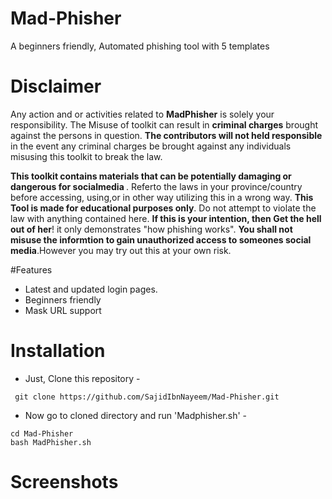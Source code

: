 # Mad-Phisher
<p> A beginners friendly, Automated phishing tool with 5 templates</p>

# Disclaimer
<p>Any action and or activities related to <b>MadPhisher</b> is solely your responsibility. The Misuse of toolkit can result in <b>criminal charges</b> brought against the persons in question. <b>The contributors will not held responsible</b> in the event any criminal charges be brought against any individuals misusing this toolkit to break the law.</p>
<b>This toolkit contains materials that can be potentially damaging or dangerous for socialmedia </b>. Referto the laws in your province/country before accessing, using,or in other way utilizing this in a wrong way.
<b>This Tool is made for educational purposes only</b>. Do not attempt to violate the law with anything contained here. <b>If this is your intention, then Get the hell out of her</b>!
it only demonstrates "how phishing works". <b>You shall not misuse the informtion to gain unauthorized access to someones social media</b>.However you may try out this at your own risk.</i>

#Features 
- Latest and updated login pages.
- Beginners friendly
- Mask URL support

 # Installation
 - Just, Clone this repository -

 ```
  git clone https://github.com/SajidIbnNayeem/Mad-Phisher.git
 ```

- Now go to cloned directory and run 'Madphisher.sh' - 


```
cd Mad-Phisher
bash MadPhisher.sh
```
# Screenshots

